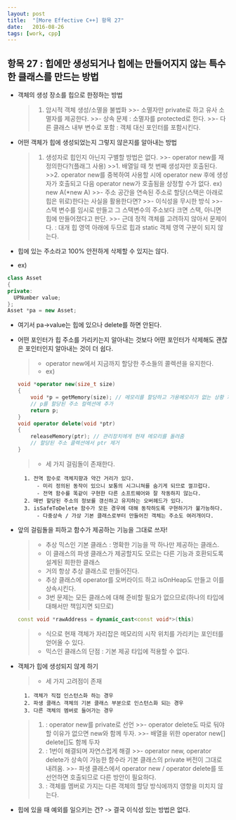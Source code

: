 ```yaml
---
layout: post
title:  "[More Effective C++] 항목 27"
date:   2016-08-26
tags: [work, cpp]
---
```


## 항목 27 : 힙에만 생성되거나 힙에는 만들어지지 않는 특수한 클래스를 만드는 방법 
- 객체의 생성 장소를 힙으로 한정하는 방법 
	>1. 암시적 객체 생성/소멸을 불법화
		>>- 소멸자만 private로 하고 유사 소멸자를 제공한다. 
	  	>>- 상속 문제 : 소멸자를 protected로 한다. 
	  	>>- 다른 클래스 내부 변수로 포함 : 객체 대신 포인터를 포함시킨다. 

- 어떤 객체가 힙에 생성되었는지 그렇지 않은지를 알아내는 방법 
	>1. 생성자로 힙인지 아닌지 구별할 방법은 없다. 
		>>- operator new를 재정의한다?(플래그 사용) 
		>>1. 배열일 때 첫 번째 생성자만 호출된다. 
		>>2. operator new를 중복하여 사용할 시에 operator new 후에 생성자가 호출되고 다음 operator new가 호출됨을 상정할 수가 없다. ex) new A(*new A) 
		>>- 주소 공간을 연속된 주소로 할당(스택은 아래로 힙은 위로)한다는 사실을 활용한다면? 
		>>- 이식성을 무시한 방식 
		>>- 스택 변수를 임시로 만들고 그 스택변수의 주소보다 크면 스택, 아니면 힙에 만들어졌다고 판단. 
		>>- 근데 정적 객체를 고려하지 않아서 문제이다. : 대개 힙 영역 아래에 두므로 힙과 static 객체 영역 구분이 되지 않는다. 

- 힙에 있는 주소라고 100% 안전하게 삭제할 수 있지는 않다. 
- ex)
```cpp
class Asset 
{ 
private: 
  UPNumber value; 
}; 
Asset *pa = new Asset;
```
- 여기서 pa->value는 힙에 있으나 delete를 하면 안된다. 

- 어떤 포인터가 힙 주소를 가리키는지 알아내는 것보다 어떤 포인터가 삭제해도 괜찮은 포인터인지 알아내는 것이 더 쉽다. 
	>- operator new에서 지금까지 할당한 주소들의 콜렉션을 유지한다. 
	>- ex) 
	```cpp
	void *operator new(size_t size) 
	{ 
	    void *p = getMemory(size); // 메모리를 할당하고 가용메모리가 없는 상황 처리 함수 호출 
	    // p를 할당된 주소 컬렉션에 추가 
	    return p; 
	} 
	void operator delete(void *ptr) 
	{ 
	    releaseMemory(ptr); // 관리장치에게 현재 메모리를 돌려줌 
	    // 할당된 주소 콜렉션에서 ptr 제거 
	} 
	```
	>- 세 가지 걸림돌이 존재한다.

		1. 전역 함수로 객체지향과 약간 거리가 있다. 
			- 미리 정의된 동작이 있으니 보통의 시그니쳐를 숨기게 되므로 껄끄럽다. 
			- 전역 함수를 똑같이 구현한 다른 소프트웨어와 잘 작동하지 않는다. 
		2. 매번 할당된 주소의 정보를 갱신하고 유지하는 오버헤드가 있다. 
		3. isSafeToDelete 함수가 모든 경우에 대해 동작하도록 구현하기가 불가능하다. 
			- 다중상속 / 가상 기본 클래스로부터 만들어진 객체는 주소도 여러개이다. 

- 앞의 걸림돌을 피하고 함수가 제공하는 기능을 그대로 쓰자! 
	>+ 추상 믹스인 기본 클래스 : 명확한 기능을 딱 하나만 제공하는 클래스. 
	>+ 이 클래스의 파생 클래스가 제공할지도 모르는 다른 기능과 호환되도록 설계된 희한한 클래스 
	>+ 거의 항상 추상 클래스로 만들어진다. 
	>+ 추상 클래스에 operator를 오버라이드 하고 isOnHeap도 만들고 이를 상속시킨다. 
	>+ 3번 문제는 모든 클래스에 대해 준비할 필요가 없으므로(하나의 타입에 대해서만 책임지면 되므로) 
	```cpp
	const void *rawAddress = dynamic_cast<const void*>(this)
	```
	>+ 식으로 현재 객체가 자리잡은 메모리의 시작 위치를 가리키는 포인터를 얻어올 수 있다. 
	>+ 믹스인 클래스의 단점 : 기본 제공 타입에 적용할 수 없다. 

- 객체가 힙에 생성되지 않게 하기 
	>+ 세 가지 고려점이 존재 
		
		1. 객체가 직접 인스턴스화 하는 경우 
		2. 파생 클래스 객체의 기본 클래스 부분으로 인스턴스화 되는 경우 
		3. 다른 객체의 멤버로 들어가는 경우 

	>1. : operator new를 private로 선언 
		>>- operator delete도 따로 둬야 할 이유가 없으면 new와 함께 두자. 
        >>- 배열을 위한 operator new[] delete[]도 함께 두자 
	>2. : 1번이 해결되며 자연스럽게 해결 
		>>- operator new, operator delete가 상속이 가능한 함수라 기본 클래스의 private 버전이 그대로 내려옴. 
        >>- 파생 클래스에서 operator new / operator delete를 또 선언하면 호출되므로 다른 방안이 필요하다. 
	>3. : 객체를 멤버로 가지는 다른 객체의 할당 방식에까지 영향을 미치지 않는다. 

- 힙에 있을 때 예외를 일으키는 건? -> 결국 이식성 있는 방법은 없다. 
